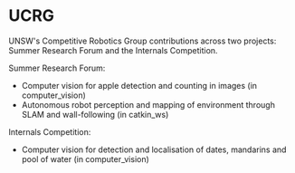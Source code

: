 # UCRG
UNSW's Competitive Robotics Group contributions across two projects: Summer Research Forum and the Internals Competition.

Summer Research Forum:
- Computer vision for apple detection and counting in images (in computer_vision)
- Autonomous robot perception and mapping of environment through SLAM and wall-following (in catkin_ws)

Internals Competition:
- Computer vision for detection and localisation of dates, mandarins and pool of water (in computer_vision)
